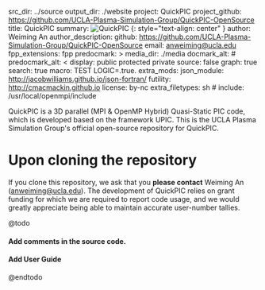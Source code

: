 src_dir: ../source
output_dir: ./website
project: QuickPIC
project_github: https://github.com/UCLA-Plasma-Simulation-Group/QuickPIC-OpenSource
title: QuickPIC
summary: ![QuickPIC](|media|/quickpic_logo.png)
         {: style="text-align: center" }
author: Weiming An
author_description: 
github: https://github.com/UCLA-Plasma-Simulation-Group/QuickPIC-OpenSource
email: anweiming@ucla.edu
fpp_extensions: fpp
predocmark: >
media_dir: ./media
docmark_alt: #
predocmark_alt: <
display: public
         protected
         private
source: false
graph: true
search: true
macro: TEST
       LOGIC=.true.
extra_mods: json_module: http://jacobwilliams.github.io/json-fortran/
            futility: http://cmacmackin.github.io
license: by-nc
extra_filetypes: sh #
include: /usr/local/openmpi/include

QuickPIC is a 3D parallel (MPI & OpenMP Hybrid) Quasi-Static PIC code, which is developed based on the framework UPIC. This is the UCLA Plasma Simulation Group's official open-source repository for QuickPIC.

# Upon cloning the repository

If you clone this repository, we ask that you __please contact__ Weiming An (anweiming@ucla.edu). The development of QuickPIC relies on grant funding for which we are required to report code usage, and we would greatly appreciate being able to maintain accurate user-number tallies.

@todo
#### Add comments in the source code.
#### Add User Guide
@endtodo

